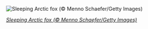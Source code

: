 
![Sleeping Arctic fox (© Menno Schaefer/Getty Images)](https://cn.bing.com//th?id=OHR.SleepingArcticFox_EN-US2000641043_1920x1080.jpg&rf=LaDigue_1920x1080.jpg&pid=hp)

*[Sleeping Arctic fox (© Menno Schaefer/Getty Images)](https://www.bing.com/search?q=arctic+fox+vulpes+lagopus&form=hpcapt&filters=HpDate%3a%2220201210_0800%22)*

